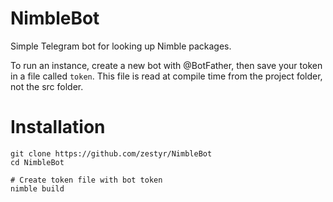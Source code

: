 # NimbleBot

Simple Telegram bot for looking up Nimble packages.

To run an instance, create a new bot with @BotFather, then save your token in a
file called `token`. This file is read at compile time from the project folder,
not the src folder.

# Installation

```shell
git clone https://github.com/zestyr/NimbleBot
cd NimbleBot

# Create token file with bot token
nimble build
```
